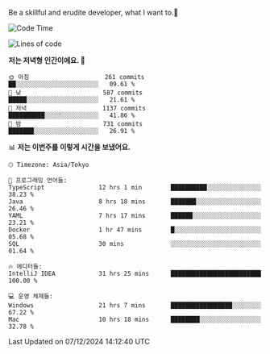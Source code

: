Be a skillful and erudite developer, what I want to.👶

<!--START_SECTION:waka-->
![Code Time](http://img.shields.io/badge/Code%20Time-1%2C472%20hrs%2039%20mins-blue)

![Lines of code](https://img.shields.io/badge/%EC%A0%80%EB%8A%94%20%EC%97%AC%ED%83%9C%EA%B9%8C%EC%A7%80%20-918.3%20thousand%20%EC%A4%84%EC%9D%98%20%EC%BD%94%EB%93%9C%EB%A5%BC%20%EC%9E%91%EC%84%B1%ED%96%88%EC%96%B4%EC%9A%94.-blue)

**저는 저녁형 인간이에요. 🦉** 

```text
🌞 아침                     261 commits         ██░░░░░░░░░░░░░░░░░░░░░░░   09.61 % 
🌆 낮　                     587 commits         █████░░░░░░░░░░░░░░░░░░░░   21.61 % 
🌃 저녁                     1137 commits        ██████████░░░░░░░░░░░░░░░   41.86 % 
🌙 밤　                     731 commits         ███████░░░░░░░░░░░░░░░░░░   26.91 % 
```


📊 **저는 이번주를 이렇게 시간을 보냈어요.** 

```text
🕑︎ Timezone: Asia/Tokyo

💬 프로그래밍 언어들: 
TypeScript               12 hrs 1 min        ██████████░░░░░░░░░░░░░░░   38.23 % 
Java                     8 hrs 18 mins       ███████░░░░░░░░░░░░░░░░░░   26.46 % 
YAML                     7 hrs 17 mins       ██████░░░░░░░░░░░░░░░░░░░   23.21 % 
Docker                   1 hr 47 mins        █░░░░░░░░░░░░░░░░░░░░░░░░   05.68 % 
SQL                      30 mins             ░░░░░░░░░░░░░░░░░░░░░░░░░   01.64 % 

🔥 에디터들: 
IntelliJ IDEA            31 hrs 25 mins      █████████████████████████   100.00 % 

💻 운영 체제들: 
Windows                  21 hrs 7 mins       █████████████████░░░░░░░░   67.22 % 
Mac                      10 hrs 18 mins      ████████░░░░░░░░░░░░░░░░░   32.78 % 
```


 Last Updated on 07/12/2024 14:12:40 UTC
<!--END_SECTION:waka-->
